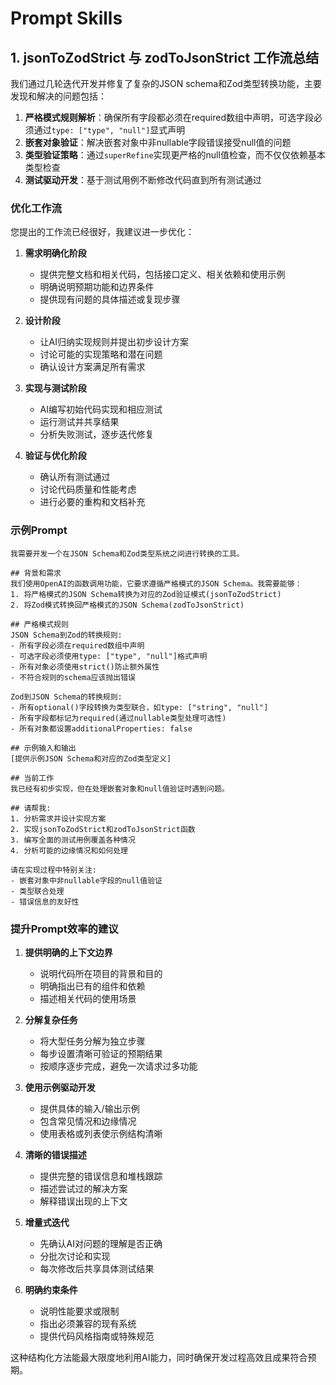 # Prompt Skills

## 1. jsonToZodStrict 与 zodToJsonStrict 工作流总结

我们通过几轮迭代开发并修复了复杂的JSON schema和Zod类型转换功能，主要发现和解决的问题包括：

1. **严格模式规则解析**：确保所有字段都必须在required数组中声明，可选字段必须通过`type: ["type", "null"]`显式声明
2. **嵌套对象验证**：解决嵌套对象中非nullable字段错误接受null值的问题
3. **类型验证策略**：通过`superRefine`实现更严格的null值检查，而不仅仅依赖基本类型检查
4. **测试驱动开发**：基于测试用例不断修改代码直到所有测试通过

### 优化工作流

您提出的工作流已经很好，我建议进一步优化：

1. **需求明确化阶段**
   - 提供完整文档和相关代码，包括接口定义、相关依赖和使用示例
   - 明确说明预期功能和边界条件
   - 提供现有问题的具体描述或复现步骤

2. **设计阶段**
   - 让AI归纳实现规则并提出初步设计方案
   - 讨论可能的实现策略和潜在问题
   - 确认设计方案满足所有需求

3. **实现与测试阶段**
   - AI编写初始代码实现和相应测试
   - 运行测试并共享结果
   - 分析失败测试，逐步迭代修复

4. **验证与优化阶段**
   - 确认所有测试通过
   - 讨论代码质量和性能考虑
   - 进行必要的重构和文档补充

### 示例Prompt

```
我需要开发一个在JSON Schema和Zod类型系统之间进行转换的工具。

## 背景和需求
我们使用OpenAI的函数调用功能，它要求遵循严格模式的JSON Schema。我需要能够：
1. 将严格模式的JSON Schema转换为对应的Zod验证模式(jsonToZodStrict)
2. 将Zod模式转换回严格模式的JSON Schema(zodToJsonStrict)

## 严格模式规则
JSON Schema到Zod的转换规则:
- 所有字段必须在required数组中声明
- 可选字段必须使用type: ["type", "null"]格式声明
- 所有对象必须使用strict()防止额外属性
- 不符合规则的schema应该抛出错误

Zod到JSON Schema的转换规则:
- 所有optional()字段转换为类型联合，如type: ["string", "null"]
- 所有字段都标记为required(通过nullable类型处理可选性)
- 所有对象都设置additionalProperties: false

## 示例输入和输出
[提供示例JSON Schema和对应的Zod类型定义]

## 当前工作
我已经有初步实现，但在处理嵌套对象和null值验证时遇到问题。

## 请帮我:
1. 分析需求并设计实现方案
2. 实现jsonToZodStrict和zodToJsonStrict函数
3. 编写全面的测试用例覆盖各种情况
4. 分析可能的边缘情况和如何处理

请在实现过程中特别关注:
- 嵌套对象中非nullable字段的null值验证
- 类型联合处理
- 错误信息的友好性
```

### 提升Prompt效率的建议

1. **提供明确的上下文边界**
   - 说明代码所在项目的背景和目的
   - 明确指出已有的组件和依赖
   - 描述相关代码的使用场景

2. **分解复杂任务**
   - 将大型任务分解为独立步骤
   - 每步设置清晰可验证的预期结果
   - 按顺序逐步完成，避免一次请求过多功能

3. **使用示例驱动开发**
   - 提供具体的输入/输出示例
   - 包含常见情况和边缘情况
   - 使用表格或列表使示例结构清晰

4. **清晰的错误描述**
   - 提供完整的错误信息和堆栈跟踪
   - 描述尝试过的解决方案
   - 解释错误出现的上下文

5. **增量式迭代**
   - 先确认AI对问题的理解是否正确
   - 分批次讨论和实现
   - 每次修改后共享具体测试结果

6. **明确约束条件**
   - 说明性能要求或限制
   - 指出必须兼容的现有系统
   - 提供代码风格指南或特殊规范

这种结构化方法能最大限度地利用AI能力，同时确保开发过程高效且成果符合预期。
